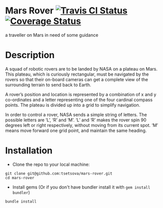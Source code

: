# Mars Rover [![Travis CI Status](https://travis-ci.org/tsetsova/mars-rover.svg?branch=master)](https://travis-ci.org/tsetsova/mars-rover.svg?branch=master) [![Coverage Status](https://coveralls.io/repos/github/tsetsova/mars-rover/badge.svg?branch=master)](https://coveralls.io/github/tsetsova/mars-rover?branch=master)
a traveller on Mars in need of some guidance

# Description

A squad of robotic rovers are to be landed by NASA on a plateau on Mars. This plateau, which is curiously rectangular, must be navigated by the rovers so that their on-board cameras can get a complete view of the surrounding terrain to send back to Earth.

A rover’s position and location is represented by a combination of x and y co-ordinates and a letter representing one of the four cardinal compass points. The plateau is divided up into a grid to simplify navigation.

In order to control a rover, NASA sends a simple string of letters. The possible letters are ‘L’, ‘R’ and ‘M’. ‘L’ and ‘R’ makes the rover spin 90 degrees left or right respectively, without moving from its current spot. ‘M’ means move forward one grid point, and maintain the same heading.

# Installation

* Clone the repo to your local machine:

```
git clone git@github.com:tsetsova/mars-rover.git
cd mars-rover
```

* Install gems (Or if you don't have bundler install it with ```gem install bundler```)

```
bundle install
```




